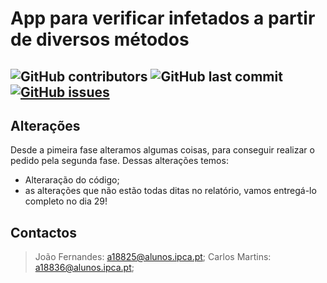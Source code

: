 
# App para verificar infetados a partir de diversos métodos
## <img alt="GitHub contributors" src="https://img.shields.io/github/contributors/DeaL3R355/18825_18836_LP2">   <img alt="GitHub last commit" src="https://img.shields.io/github/last-commit/DeaL3R355/18825_18836_LP2">  <a href="https://github.com/DeaL3R355/18825_18836_LP2/issues"><img alt="GitHub issues" src="https://img.shields.io/github/issues/DeaL3R355/18825_18836_LP2"></a>

## Alterações
Desde a pimeira fase alteramos algumas coisas, para conseguir realizar o pedido pela segunda fase. Dessas alterações temos:
* Alteraração do código;
* as alterações que não estão todas ditas no relatório, vamos entregá-lo completo no dia 29!


## Contactos
>João Fernandes: a18825@alunos.ipca.pt;
>Carlos Martins: a18836@alunos.ipca.pt;
